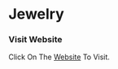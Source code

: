 # Jewelry
### Visit Website
Click On The [Website](https://amirsadriofficial.github.io/Jewelry/) To Visit.
